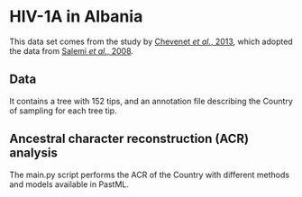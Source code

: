 # HIV-1A in Albania

This data set comes from the study by [Chevenet *et al.*, 2013](https://doi.org/10.1093/bioinformatics/btt010), which adopted the data from [Salemi *et al.*, 2008](https://doi.org/10.1371/journal.pone.0001390).

## Data

It contains a tree with 152 tips, and an annotation file describing the Country of sampling for each tree tip.

## Ancestral character reconstruction (ACR) analysis

The main.py script performs the ACR of the Country with different methods and models available in PastML.